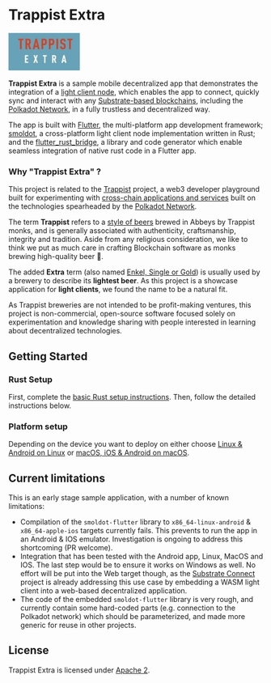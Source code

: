 # Trappist Extra

![Trappist Extra](trappist-extra.png)

**Trappist Extra** is a sample mobile decentralized app that demonstrates the integration of a [light client node](https://www.parity.io/blog/introducing-substrate-connect), which enables the app to connect, quickly sync and interact with any [Substrate-based blockchains](https://github.com/paritytech/substrate/), including the [Polkadot Network](https://polkadot.network/), in a fully trustless and decentralized way.

The app is built with [Flutter](https://flutter.dev/), the multi-platform app development framework; [smoldot](https://github.com/smol-dot/smoldot/), a cross-platform light client node implementation written in Rust; and the [flutter_rust_bridge](https://cjycode.com/flutter_rust_bridge/), a library and code generator which enable seamless integration of native rust code in a Flutter app.

### Why "Trappist Extra" ?

This project is related to the [Trappist](https://github.com/paritytech/trappist) project, a web3 developer playground built for experimenting with [cross-chain applications and services](https://polkadot.network/cross-chain-communication/) built on the technologies spearheaded by the [Polkadot Network](https://polkadot.network/).

The term **Trappist** refers to a [style of beers](https://en.wikipedia.org/wiki/Trappist_beer) brewed in Abbeys by Trappist monks, and is generally associated with authenticity, craftsmanship, integrity and tradition. Aside from any religious consideration, we like to think we put as much care in crafting Blockchain software as monks brewing high-quality beer 🍺.

The added **Extra** term (also named [Enkel, Single or Gold](https://en.wikipedia.org/wiki/Trappist_beer#Enkel)) is usually used by a brewery to describe its **lightest beer**. As this project is a showcase application for **light clients**, we found the name to be a natural fit.

As Trappist breweries are not intended to be profit-making ventures, this project is non-commercial, open-source software focused solely on experimentation and knowledge sharing with people interested in learning about decentralized technologies.

## Getting Started

### Rust Setup

First, complete the [basic Rust setup instructions](./docs/rust-setup.md). Then, follow the detailed instructions below.

### Platform setup

Depending on the device you want to deploy on either choose [Linux & Android on Linux](./docs/linux-instructions.md) or [macOS, iOS & Android on macOS](./docs/macos-instructions.md).

## Current limitations

This is an early stage sample application, with a number of known limitations:
- Compilation of the `smoldot-flutter` library to `x86_64-linux-android` & `x86_64-apple-ios` targets currently fails. This prevents to run the app in an Android & IOS emulator. Investigation is ongoing to address this shortcoming (PR welcome).
- Integration that has been tested with the Android app, Linux, MacOS and IOS. The last step would be to ensure it works on Windows as well. No effort will be put into the Web target though, as the [Substrate Connect](https://github.com/paritytech/substrate-connect) project is already addressing this use case by embedding a WASM light client into a web-based decentralized application.
- The code of the embedded `smoldot-flutter` library is very rough, and currently contain some hard-coded parts (e.g. connection to the Polkadot network) which should be parameterized, and made more generic for reuse in other projects.

## License

Trappist Extra is licensed under [Apache 2](LICENSE).
